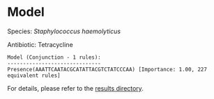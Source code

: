 
# Model

Species: *Staphylococcus haemolyticus*

Antibiotic: Tetracycline

```
Model (Conjunction - 1 rules):
------------------------------
Presence(AAATTCAATACGCATATTACGTCTATCCCAA) [Importance: 1.00, 227 equivalent rules]

```

For details, please refer to the [results directory](../../../../../results/scm_b/staphylococcus%20haemolyticus/tetracycline/repeat_5/).

